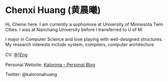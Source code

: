 # Chenxi Huang (黄晨曦)

Hi, Chenxi here. I am currently a sophomore at University of Minnesota Twin Cities. I was at Nanchang University before I transferred to U of M.

I major in Computer Science and love playing with well-designed structures. My research interests include system, compilers, computer architecture.

CV: [中](resume/resume-zh.pdf)|[Eng](resume/resume-en.pdf)

Personal Website: [Kalorona - Personal Blog](https://kalorona.com)

Twitter: @kaloronahuang

